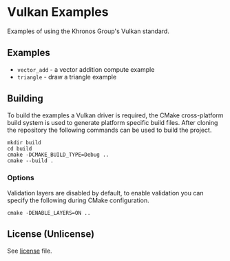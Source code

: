 # Vulkan Examples

Examples of using the Khronos Group's Vulkan standard.

## Examples

*   `vector_add` - a vector addition compute example
*   `triangle` - draw a triangle example

## Building

To build the examples a Vulkan driver is required, the CMake cross-platform
build system is used to generate platform specific build files. After cloning
the repository the following commands can be used to build the project.

```
mkdir build
cd build
cmake -DCMAKE_BUILD_TYPE=Debug ..
cmake --build .
```

### Options

Validation layers are disabled by default, to enable validation you can specify
the following during CMake configuration.

```
cmake -DENABLE_LAYERS=ON ..
```

## License (Unlicense)

See [license](LICENSE.md) file.
